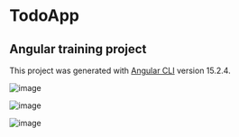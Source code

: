 
# TodoApp
## Angular training project
This project was generated with [Angular CLI](https://github.com/angular/angular-cli) version 15.2.4.

![image](https://github.com/EmirhanHasirci11/todo-app/assets/54208249/4d24e2f6-5af3-45e3-b1db-c45665cc8dae)

![image](https://github.com/EmirhanHasirci11/todo-app/assets/54208249/11456a26-9acf-4aad-9cf7-0936837a4e25)

![image](https://github.com/EmirhanHasirci11/todo-app/assets/54208249/3c7a0106-1cf0-4b71-a582-4f710e60d993)

